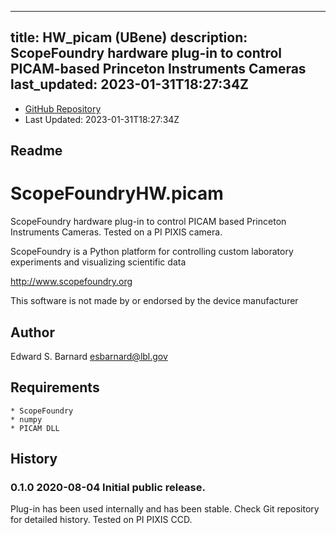 
---
title: HW_picam (UBene)
description: ScopeFoundry hardware plug-in to control PICAM-based Princeton Instruments Cameras
last_updated: 2023-01-31T18:27:34Z
---
- [GitHub Repository](https://github.com/UBene/HW_picam)
- Last Updated: 2023-01-31T18:27:34Z
## Readme
ScopeFoundryHW.picam
===================================

ScopeFoundry hardware plug-in to control PICAM based Princeton Instruments
Cameras. Tested on a PI PIXIS camera.

ScopeFoundry is a Python platform for controlling custom laboratory 
experiments and visualizing scientific data

<http://www.scopefoundry.org>

This software is not made by or endorsed by the device manufacturer


Author
----------

Edward S. Barnard <esbarnard@lbl.gov>


Requirements
------------

	* ScopeFoundry
	* numpy
	* PICAM DLL
	
	
History
--------

### 0.1.0	2020-08-04	Initial public release.

Plug-in has been used internally and has been stable.
Check Git repository for detailed history. Tested on PI PIXIS CCD.



